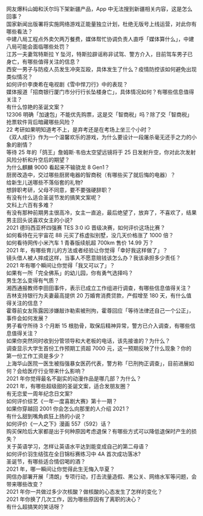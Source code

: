 网友爆料山姆和沃尔玛下架新疆产品，App 中无法搜到新疆相关内容，这是怎么回事？  
国家新闻出版署将实施网络游戏正能量独立计划，杜绝无版号上线运营，对此你有哪些看法？  
中建八局工程点外卖欠两万餐费，媒体帮忙协调负责人直呼「媒体算什么」，中建八局可能会面临哪些处罚？  
江苏一夫妻驾特斯拉 Y 坠河，特斯拉辟谣称非试驾、警方介入，目前驾车男子已身亡，有哪些值得关注的信息？  
西安一男子与防疫人员发生冲突互殴，具体发生了什么？疫情防控该如何避免出现类似情况？  
如何评价李庚希在电视剧《雪中悍刀行》中的表现？  
媒体报道「招商银行厦门市分行行长坠楼身亡」，具体情况如何？有哪些信息值得关注？  
有什么惊艳的圣诞文案？  
12306 明确「加速包」不能优先购票，这是交「智商税」吗？除了交「智商税」抢票软件背后暗藏哪些风险？  
22 考研如果明知道考不上，是弃考还是在考场上坐三个小时？  
《双人成行》作为一个温馨欢乐的游戏，为什么要设计一段屠杀毫无还手之力的小象的剧情？  
等待 25 年的「鸽王」詹姆斯·韦伯太空望远镜将于 25 日发射升空，你对此次发射风险分析和升空后的期望？  
为什么麒麟 9000 看起来不输骁龙 8 Gen1？  
厨房改造中，交过哪些厨房电器的智商税（有哪些买了就后悔的电器）？  
给新生儿送哪些不落俗套的礼物?  
想辞职考研，父母不同意，要不要强硬辞职？  
有没有什么适合圣诞节发的搞笑文案呢？  
文科上六百有多难？  
有没有那种前期男主很高冷，女主一直追，最后绝望了，放弃了，不喜欢了，结果男主回头说喜欢女主的小说?  
2021 德玛西亚杯四强赛 TES 3:0 iG 晋级决赛，如何评价这场比赛？  
如何看待在元宇宙花 88 元买了栋虚拟别墅，没几天价格涨了 1000 倍？  
如何看待网传小米汽车 1 青春版续航超 700km 售价 14.99 万？  
2021 年，有哪些育儿的方法或者经验让你觉得「幸好我这样做了」？  
镜头借人被人摔成这样，当事人不愿意赔钱该怎么办？我该承担多少责任？  
2021 年有哪个瞬间让你觉得「我又可以了」？  
如果有一所「完全佛系」的幼儿园，你有勇气选择吗？  
男生怎么变得有气质？  
湘西通报教师李田田事件，表示已成立工作组进行调查，有哪些信息值得关注？  
吉林支持银行为夫妻最高提供 20 万婚育消费贷款，产假增至 180 天，有什么值得关注的信息？  
霍尊前女友陈露因涉嫌敲诈勒索被刑拘，霍尊回应「等待法律还自己一个公正」，事件会如何发展？  
男子看守所待 3 个月断 15 根肋骨，取保后精神异常，警方已介入调查，有哪些信息值得关注？  
如果你突然同时收到分管领导和大老板的电话，该先接谁的？为什么？  
调查显示大学生首份工作预期工资超 7000 元，这一预期反映了什么现象？你的第一份工作工资是多少？  
上海华山医院一医生被指强暴女医药代表，警方称「已刑拘正调查」，目前进展如何？会给医疗行业带来什么影响？  
2021 年你觉得最名不副实的动漫作品是哪几部？为什么？  
2021 年，有哪些超级甜的圣诞文案，适合发朋友圈？  
有无恋爱一周年纪念日文案?  
如何评价综艺《一年一度喜剧大赛》第十一期？  
如果你穿越回 2001 你会怎么向那里的人介绍 2021？  
有什么甜到嘴角疯狂上扬的小说？  
如何评价《一人之下》漫画 557（592）话？  
购买保险后大家都是出于何种原因考虑退保？有哪些方式可以降低退保时产生的损失？  
关于英语学习，怎样让英语水平达到能变成自己的第二母语？  
如何评价羽生结弦在全日锦标赛练习中 4A 首次成功落冰?  
圣诞节，有哪些适合情侣喝的酒？  
2021 年，哪一瞬间让你觉得此生无悔入华夏？  
网信办部署开展「清朗」专项行动，打击流量造假、黑公关、网络水军等问题，会带来哪些改变？  
2021 年你一共做过多少次核酸？做核酸的心态发生了怎样的变化？  
2021 年你换了几次工作，因为哪些原因有了离职的决心？  
有什么超搞笑的笑话呀？  
